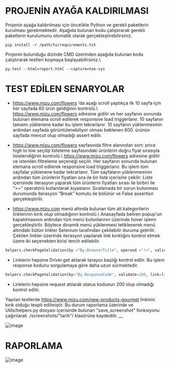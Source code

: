 # PROJENİN AYAĞA KALDIRILMASI

Projenin ayağa kaldırılması için öncelikle Python ve gerekli paketlerin kurulması gerekmektedir. Aşağıda bulunan kodu çalıştırarak gerekli paketlerin kurulumunu otomatik olarak gerçekleştirebilirsiniz.

```
pip install -r /path/to/requirements.txt
```



Projenin bulunduğu dizinde CMD üzerinden aşağıda bulunan kodu çalıştırarak testleri koşmaya başlayabilirsiniz.\
```
py.test --html=report.html --capture=tee-sys
```



# TEST EDİLEN SENARYOLAR #

- https://www.mizu.com/flowers ‘da aşağı scroll yaptıkça ilk 10 sayfa için her sayfada 60 ürün geldiğinin kontrolü.\ \
https://www.mizu.com/flowers adresine gidilir ve her sayfanın sonunda bulunan elemana scroll edilerek responsive load triggerlanır. 10 sayfanın tamamı yüklenene kadar bu işlem tekrarlanır. 10 sayfanın yüklenmesinin ardından sayfada görüntülenebiliyor olması beklenen 600. ürünün sayfada mevcut olup olmadığı assert edilir.

- https://www.mizu.com/flowers sayfasında filtre alanından sort: price high to low seçilip listeleme sayfasındaki ürünlerin doğru fiyat sırasıyla listelendiğinin kontrolü.\\
https://www.mizu.com/flowers adresine gidilir ve istenilen filtreleme seçeneği seçilir. Her sayfanın sonunda bulunan elemana scroll edilerek responsive load triggerlanır. Bu işlem tüm sayfalar yüklenene kadar tekrarlanır. Tüm sayfaların yüklenmesinin ardından tüm ürünlerin fiyatları sıra ile bir liste içerisine çekilir. Liste içerisinde iterasyon yaparak tüm ürünlerin fiyatları sırası ile birbiri ile ">=" operatörü kullanılarak kıyaslanır. Sıralamada bir sorun bulunması durumunda iterasyon "Break" komutu ile bölünür ve False assertion gerçekleştirilir.

- https://www.mizu.com menü altında bulunan tüm alt kategorilerin linklerinin kırık olup olmadığının kontrolü.\\
Anasayfada beliren popup'un kapatılmasının ardından tüm menü butonlarının üzerinde hover işlemi gerçekleştirilir. Böylece dinamik menü yüklenmesi tetiklenerek menü altındaki bütün linkler Selenium tarafından çekilebilir duruma getirilir. Çekilen linkler üzerinde iterasyon yapılarak link kırıklığını kontrol etmek üzere iki seçenekten birisi tercih edilebilir.

```Python
helpers.checkPageValidation(by ="By.BrowserTitle", operand ="!=", validate ="Page Not Found", link =link)
```
- Linklerin hepsine Driver.get atılarak tarayıcı başlığı kontrol edilir. Bu işlem response kodunu sorgulamaya göre daha uzun sürmektedir.

```Python
helpers.checkPageValidation(by="By.ResponseCode", validate=200, link=link)
```
- Linklerin hepsine request atılarak status kodunun 200 olup olmadığı kontrol edilir.

Yapılan testlerde https://www.mizu.com/new-products-gourmet linkinin kırık olduğu tespit edilmiştir. Bu durum raporlama üzerinde ve Utils/helpers.py dosyası içerisinde bulunan "save_screenshot" fonksiyonu çağırılarak ./screenshots/"tarih"/ klasörüne kaydedilir. __

![image](https://user-images.githubusercontent.com/13181041/149820940-17b77b55-e0ca-459e-812f-fc58b135c364.png)



# RAPORLAMA
![image](https://user-images.githubusercontent.com/13181041/149817712-a4eea80b-cd97-46fa-a7a6-11f3ee10dab7.png)

